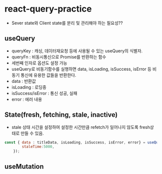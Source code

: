 # react-query-practice
- Sever state와 Client state를 분리 및 관리해야 하는 필요성??

## useQuery
- queryKey : 캐싱, 데이터재요청 등에 사용될 수 있는 useQuery의 식별자.
- queryFn : 비동시통신으로 Promise를 반환하는 함수
- 세번째 인자로 옵션도 설정 가능
- useQuery로 비동기함수를 실행하면 data, isLoading, isSuccess, isError 등 비동기 통신에 유용한 값들을 반환한다.
- data : 반환값
- isLoading : 로딩중
- isSuccess/isError : 통신 성공, 실패
- error : 에러 내용

## State(fresh, fetching, stale, inactive)
- stale 상태 시간을 설정하여 설정한 시간만큼 refetch가 일어나지 않도록 fresh상태로 만들 수 있음.
```jsx
const { data : titleData, isLoading, isSuccess, isError, error} = useQuery(["titleData"], getTitleData, {
        staleTime:5000,
    });
```
## useMutation
